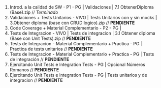 1. Introd. a la calidad de SW - P1 - PG | Validaciones | 7.1 ObtenerDiploma (Base).zip // _Terminado_
2. Validaciones + Tests Unitarios - VIVO | Tests Unitarios con y sin mocks | 3.Obtener diploma (base con CRUD logico).zip // **PENDIENTE**
3. Code Coverage + Material Complementario - P2 - PG | 
4. Tests de Integracion - VIVO |  Tests de integracion | 3.1 Obtener diploma (Base con Unit Tests).zip // **PENDIENTE**
5. Tests de Integracion - Material Complementario + Practica - PG | Practica de tests unitarios // **PENDIENTE**
6. Tests de Integracion - Material Complementario + Practica - PG | Tests de integración // **PENDIENTE**
7. Ejercitando Unit Tests e Integration Tests - PG | Opcional Números Romanos // **PENDIENTE**
8. Ejercitando Unit Tests e Integration Tests - PG | Tests unitarios y de integracion // **PENDIENTE**

